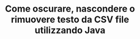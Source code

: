 ---
############################# Static ############################
layout: "auto-gen-gist"
draft: false
path: "it/redaction/java/text/csv"
otherformats: DOC DOCM DOCX DOT DOTM DOTX PDF POT POTM PPS PPSM PPSX PPT PPTM PPTX RTF XLS XLSM XLSX XLT XLTM XLTX  

############################# Head ############################
head_title: "Modificare CSV testo tramite frase esatta/espressione regolare in Java"
head_description: "L'API GroupDocs.Redaction s Java consente agli sviluppatori di oscurare il testo da PDF DOC DOCX RTF XLSX CSV PPT PPTX e immagini tramite una frase esatta o un'espressione regolare in Java"

############################# Header ############################
title: "Come oscurare, nascondere o rimuovere testo da CSV file utilizzando Java"
description: "L'API GroupDocs.Redaction s Java consente di oscurare, nascondere o rimuovere testo sensibile da documenti di elaborazione testi, fogli di lavoro, presentazioni, PDF s e immagini."

################### SubMenu/Download Button #####################
button:
    enable: true

############################# About ############################
about:
    enable: true
    title: "Cos'è la redazione del testo?"
    content: |
        La redazione del testo è il processo di rimozione del testo o delle informazioni riservate o indesiderate dai documenti digitali lasciando intatto il resto del documento o del paragrafo che lo contiene. La redazione aiuta gli utenti e le organizzazioni a proteggere le proprie informazioni sensibili nascondendole o rimuovendole definitivamente. Utilizzando l'API GroupDocs.Redaction Java gli utenti possono ora oscurare, nascondere o rimuovere testo sensibile da documenti di elaborazione testi, fogli di lavoro, presentazioni, PDF e file di immagini raster. L'API offre un'ampia gamma di opzioni e metodi per la redazione delle informazioni private nei documenti. Supporta la ricerca e la redazione utilizzando corrispondenze esatte o espressioni regolari, utilizza redazioni testuali (codici di esenzione) o grafiche (rettangoli colorati) e molto altro. Allora perché non provarlo e automatizzare il processo di redazione dei documenti scaricando l'API ed esplorando le sue funzionalità di base e avanzate. 

############################# Steps ############################
steps:
    enable: true
    block:
    - title_left: "Redigere CSV Frase esatta in Java"
      content_left: |
        GroupDocs.Redaction consente di cancellare facilmente i dati di natura sensibile o privata dai tuoi documenti. Il caso di redazione più diffuso è quello di rimuovere un testo da un documento. 

        Il codice seguente può essere utilizzato per applicare la redazione testuale a una particolare parte di un documento tramite una frase esatta. Consente agli utenti di sostituire la frase esatta personale «Michal Clark» con personale (o qualsiasi codice di esenzione),

      title_right: "Rimuovi dati sensibili da CSV"
      content_right: |
        * Crea un'istanza della classe [Redactor](https://apireference.groupdocs.com/redaction/java/com.groupdocs.redaction/Redactor) e carica il file CSV
        * Chiama il metodo Redactor.apply con una nuova istanza della classe ExactPhraserEdAction
        * Chiama il metodo redactor.save con l'oggetto di [ExactPhraseRedAction](https://apireference.groupdocs.com/redaction/java/com.groupdocs.redaction.redactions/ExactPhraseRedaction)
        * Chiama il metodo redactor.save per salvare le modifiche 

      gisthash: "3202859fc19b5dfd14e8f073b70a18f8"
      gistfile: "redactexactphrase.java"
      
    - title_left: "Redazione del testo con distinzione tra maiuscole e minuscole in CSV"
      content_left: |
        L'esempio seguente consente agli utenti di eseguire una redazione esatta con distinzione tra maiuscole e minuscole per rimuovere o nascondere una particolare parte di testo all'interno di un documento. Per impostazione predefinita, la ricerca per frase esatta non fa distinzione tra maiuscole e minuscole. 
        
      title_right: "Esegui una redazione sensibile alle maiuscole tramite Java"
      content_right: |
        * Crea un'istanza della classe [Redactor](https://apireference.groupdocs.com/redaction/java/com.groupdocs.redaction/Redactor) e carica il file CSV
        * Chiama il metodo Redactor.apply con una nuova istanza della classe ExactPhraserEdAction
        * Chiama il metodo redactor.save con l'oggetto di [ExactPhraseRedAction](https://apireference.groupdocs.com/redaction/java/com.groupdocs.redaction.redactions/ExactPhraseRedaction)
        * Chiama il metodo redactor.save per salvare le modifiche 
        
      gisthash: "a43e3ce358f93df92373b5441bc579fb"
      gistfile: "casesensitiveredaction.java"

    - title_left: "Modifica il testo in CSV tramite Color Box"
      content_left: |
        Invece di rimuovere un testo redatto o inserire una stringa lì, è anche possibile inserire una casella colorata sopra il testo redatto. In questo caso il testo corrispondente verrà rimosso e un rettangolo colorato verrà posizionato sul testo redatto.
        
      title_right: "Usa la casella dei colori per rimuovere il testo in Java"
      content_right: |
        * Crea un'istanza della classe [Redactor](https://apireference.groupdocs.com/redaction/java/com.groupdocs.redaction/Redactor) e carica il file CSV
        * Chiama il metodo Redactor.apply con una nuova istanza della classe ExactPhraserEdAction
        * Chiama il metodo redactor.save con l'oggetto di [ExactPhraseRedAction](https://apireference.groupdocs.com/redaction/java/com.groupdocs.redaction.redactions/ExactPhraseRedaction)
        * Chiama il metodo redactor.save per salvare le modifiche 
        
      gisthash: "6d83e791388b6834a372dc90f4b455f6"
      gistfile: "redacttextusingcolorbox.java"

    - title_left: "Requisiti di sistema"
      content_left: |
        Le GroupDocs.Redaction for Java API sono supportate su tutte le principali piattaforme e sistemi operativi. Per una guida completa ai requisiti di sistema, visita [requisiti di sistema](https://docs.groupdocs.com/redaction/java/system-requirements) Prima di eseguire il codice riportato di seguito, assicurati di avere i seguenti prerequisiti installati sul tuo sistema:
        * Sistemi operativi: Microsoft Windows, Linux, Mac OS
        * Ambiente di sviluppo: NetBeans, Intellij IDEA, Eclipse ecc
        * Java Ambiente di runtime: J2SE 6.0 e versioni successive
        * Scarica l'ultima versione di GroupDocs.Redaction for Java da [Maven](https://repository.groupdocs.com/webapp/#/artifacts/browse/tree/General/repo/com/groupdocs/groupdocs-redaction)
        
      title_right: "Perché usare GroupDocs.Redaction"
      content_right: |
        * Consenti agli utenti di aggiungere formati di documenti e tipi di redazioni personalizzati
        * Non è richiesto alcun software aggiuntivo per rimuovere le informazioni sensibili
        * Possibilità di impostare il documento di rendering dell'intervallo di pagine come PDF
        * Un modo semplice per oscurare diversi tipi di metadati: nome dell'autore, versione, titolo, oggetto, descrizione e molti altri
        * Estrazione di informazioni sui documenti: tipo di file, numero di pagine ecc.

############################# Demos ############################
demos:
    enable: true
############################# More Formats ############################
more_formats:
    enable: true

############################# Back to top ###############################
back_to_top:
    enable: true
---